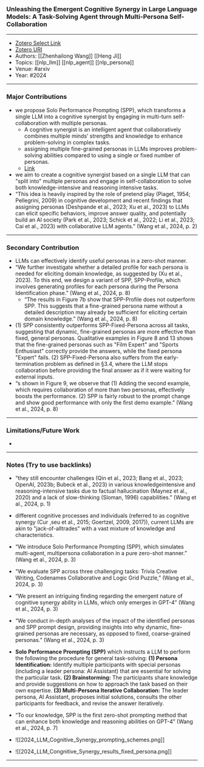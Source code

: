 ### Unleashing the Emergent Cognitive Synergy in Large Language Models: A Task-Solving Agent through Multi-Persona Self-Collaboration
---
- [Zotero Select Link](zotero://select/groups/2480461/items/L7STFJ5Y)
- [Zotero URI](https://www.zotero.org/groups/2480461/items/L7STFJ5Y)
- Authors: [[Zhenhailong Wang]]  [[Heng Ji]] 
- Topics: [[nlp_llm]] [[nlp_agent]] [[nlp_persona]]
- Venue: #arxiv
- Year: #2024

---
### Major Contributions
- we propose Solo Performance Prompting (SPP), which transforms a single LLM into a cognitive synergist by engaging in multi-turn self-collaboration with multiple personas.
	- A cognitive synergist is an intelligent agent that collaboratively combines multiple minds’ strengths and knowledge to enhance problem-solving in complex tasks.
	- assigning multiple fine-grained personas in LLMs improves problem-solving abilities compared to using a single or fixed number of personas.
	- [Link](https://github.com/MikeWangWZHL/Solo-Performance-Prompting)
- we aim to create a cognitive synergist based on a single LLM that can "split into" multiple personas and engage in self-collaboration to solve both knowledge-intensive and reasoning intensive tasks.
- “This idea is heavily inspired by the role of pretend play (Piaget, 1954; Pellegrini, 2009) in cognitive development and recent findings that assigning personas (Deshpande et al., 2023; Xu et al., 2023) to LLMs can elicit specific behaviors, improve answer quality, and potentially build an AI society (Park et al., 2023; Schick et al., 2022; Li et al., 2023; Cai et al., 2023) with collaborative LLM agents.” (Wang et al., 2024, p. 2)
---
### Secondary Contribution
- LLMs can effectively identify useful personas in a zero-shot manner.
- “We further investigate whether a detailed profile for each persona is needed for eliciting domain knowledge, as suggested by (Xu et al., 2023). To this end, we design a variant of SPP, SPP-Profile, which involves generating profiles for each persona during the Persona Identification phase.” (Wang et al., 2024, p. 8)
	- “The results in Figure 7b show that SPP-Profile does not outperform SPP. This suggests that a fine-grained persona name without a detailed description may already be sufficient for eliciting certain domain knowledge.” (Wang et al., 2024, p. 8)
- (1) SPP consistently outperforms SPP-Fixed-Persona across all tasks, suggesting that dynamic, fine-grained personas are more effective than fixed, general personas. Qualitative examples in Figure 8 and 13 shows that the fine-grained personas such as "Film Expert" and "Sports Enthusiast" correctly provide the answers, while the fixed persona "Expert" fails. (2) SPP-Fixed-Persona also suffers from the early-termination problem as defined in §3.4, where the LLM stops collaboration before providing the final answer as if it were waiting for external inputs.
- “s shown in Figure 9, we observe that (1) Adding the second example, which requires collaboration of more than two personas, effectively boosts the performance. (2) SPP is fairly robust to the prompt change and show good performance with only the first demo example.” (Wang et al., 2024, p. 8)
---
### Limitations/Future Work
- 
---
### Notes (Try to use backlinks)
- “they still encounter challenges (Qin et al., 2023; Bang et al., 2023; OpenAI, 2023b; Bubeck et al., 2023) in various knowledgeintensive and reasoning-intensive tasks due to factual hallucination (Maynez et al., 2020) and a lack of slow-thinking (Sloman, 1996) capabilities.” (Wang et al., 2024, p. 1)
- different cognitive processes and individuals (referred to as cognitive synergy (Cur ̧ seu et al., 2015; Goertzel, 2009, 2017)), current LLMs are akin to "jack-of-alltrades" with a vast mixture of knowledge and characteristics.
- “We introduce Solo Performance Prompting (SPP), which simulates multi-agent, multipersona collaboration in a pure zero-shot manner.” (Wang et al., 2024, p. 3)
- “We evaluate SPP across three challenging tasks: Trivia Creative Writing, Codenames Collaborative and Logic Grid Puzzle,” (Wang et al., 2024, p. 3)
- “We present an intriguing finding regarding the emergent nature of cognitive synergy ability in LLMs, which only emerges in GPT-4” (Wang et al., 2024, p. 3)
- “We conduct in-depth analyses of the impact of the identified personas and SPP prompt design, providing insights into why dynamic, fine-grained personas are necessary, as opposed to fixed, coarse-grained personas.” (Wang et al., 2024, p. 3)
- **Solo Performance Prompting (SPP)** which instructs a LLM to perform the following the procedure for general task-solving: **(1) Persona Identification:** Identify multiple participants with special personas (including a leader persona: AI Assistant) that are essential for solving the particular task. **(2) Brainstorming:** The participants share knowledge and provide suggestions on how to approach the task based on their own expertise. **(3) Multi-Persona Iterative Collaboration:** The leader persona, AI Assistant, proposes initial solutions, consults the other participants for feedback, and revise the answer iteratively.
- “To our knowledge, SPP is the first zero-shot prompting method that can enhance both knowledge and reasoning abilities on GPT-4” (Wang et al., 2024, p. 7)

- ![[2024_LLM_Cognitive_Synergy_prompting_schemes.png]]
- ![[2024_LLM_Congnitive_Synergy_results_fixed_persona.png]]
---
